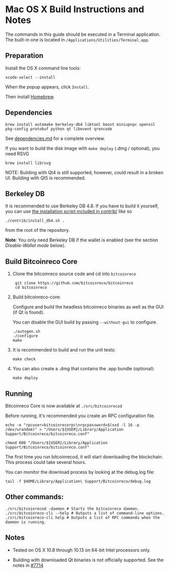 Mac OS X Build Instructions and Notes
====================================
The commands in this guide should be executed in a Terminal application.
The built-in one is located in `/Applications/Utilities/Terminal.app`.

Preparation
-----------
Install the OS X command line tools:

`xcode-select --install`

When the popup appears, click `Install`.

Then install [Homebrew](https://brew.sh).

Dependencies
----------------------

    brew install automake berkeley-db4 libtool boost miniupnpc openssl pkg-config protobuf python qt libevent qrencode

See [dependencies.md](dependencies.md) for a complete overview.

If you want to build the disk image with `make deploy` (.dmg / optional), you need RSVG

    brew install librsvg

NOTE: Building with Qt4 is still supported, however, could result in a broken UI. Building with Qt5 is recommended.

Berkeley DB
-----------
It is recommended to use Berkeley DB 4.8. If you have to build it yourself,
you can use [the installation script included in contrib/](/contrib/install_db4.sh)
like so

```shell
./contrib/install_db4.sh .
```

from the root of the repository.

**Note**: You only need Berkeley DB if the wallet is enabled (see the section *Disable-Wallet mode* below).

Build Bitcoinreco Core
------------------------

1. Clone the bitcoinreco source code and cd into `bitcoinreco`

        git clone https://github.com/bitcoinreco/bitcoinreco
        cd bitcoinreco

2.  Build bitcoinreco-core:

    Configure and build the headless bitcoinreco binaries as well as the GUI (if Qt is found).

    You can disable the GUI build by passing `--without-gui` to configure.

        ./autogen.sh
        ./configure
        make

3.  It is recommended to build and run the unit tests:

        make check

4.  You can also create a .dmg that contains the .app bundle (optional):

        make deploy

Running
-------

Bitcoinreco Core is now available at `./src/bitcoinrecod`

Before running, it's recommended you create an RPC configuration file.

    echo -e "rpcuser=bitcoinrecorpc\nrpcpassword=$(xxd -l 16 -p /dev/urandom)" > "/Users/${USER}/Library/Application Support/Bitcoinreco/bitcoinreco.conf"

    chmod 600 "/Users/${USER}/Library/Application Support/Bitcoinreco/bitcoinreco.conf"

The first time you run bitcoinrecod, it will start downloading the blockchain. This process could take several hours.

You can monitor the download process by looking at the debug.log file:

    tail -f $HOME/Library/Application\ Support/Bitcoinreco/debug.log

Other commands:
-------

    ./src/bitcoinrecod -daemon # Starts the bitcoinreco daemon.
    ./src/bitcoinreco-cli --help # Outputs a list of command-line options.
    ./src/bitcoinreco-cli help # Outputs a list of RPC commands when the daemon is running.

Notes
-----

* Tested on OS X 10.8 through 10.13 on 64-bit Intel processors only.

* Building with downloaded Qt binaries is not officially supported. See the notes in [#7714](https://github.com/bitcoinreco/bitcoinreco/issues/7714)
